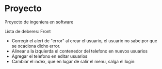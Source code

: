 # Proyecto
Proyecto de ingeniera en software

Lista de deberes: Front
* Corregir el alert de "error" al crear el usuario, el usuario no sabe por que se
  ocaciona dicho error.
* Alinear a la izquierda el contenedor del telefono en nuevos usuarios
* Agregar el telefono en editar usuarios
* Cambiar el index, que en lugar de salir el menu, salga el login
